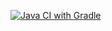 [![Java CI with Gradle](https://github.com/Anna-Belyaeva/PatternsTask1/actions/workflows/gradle.yml/badge.svg)](https://github.com/Anna-Belyaeva/PatternsTask1/actions/workflows/gradle.yml)

